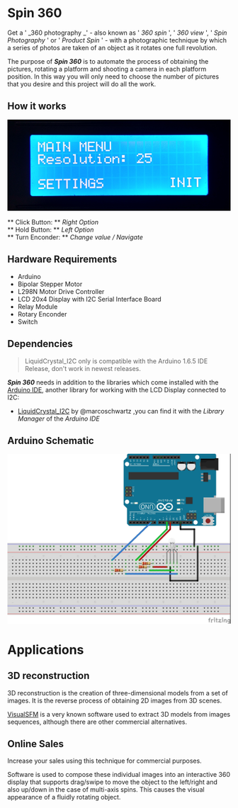 # Spin 360

Get a ' _360 photography _' - also known as ' _360 spin_ ', ' _360 view_ ', ' _Spin Photography_ ' or ' _Product Spin_ ' - with a photographic technique by which a series of photos are taken of an object as it rotates one full revolution.

The purpose of **_Spin 360_** is to automate the process of obtaining the pictures, rotating a platform and shooting a camera in each platform position. In this way you will only need to choose the number of pictures that you desire and this project will do all the work.

## How it works

![Main Menu](figures/main_menu.png)

** Click Button: ** _Right Option_  
** Hold Button: ** _Left Option_  
** Turn Enconder: ** _Change value / Navigate_

## Hardware Requirements

* Arduino
* Bipolar Stepper Motor
* L298N Motor Drive Controller
* LCD 20x4 Display with I2C Serial Interface Board
* Relay Module
* Rotary Enconder
* Switch

## Dependencies

> LiquidCrystal_I2C only is compatible with the Arduino 1.6.5 IDE Release, don't work in newest releases.

**_Spin 360_** needs in addition to the libraries which come installed with the [Arduino IDE](https://www.arduino.cc/en/Main/Software), another library for working with the LCD Display connected to I2C:
*  [LiquidCrystal_I2C](https://github.com/marcoschwartz/LiquidCrystal_I2C) by @marcoschwartz ,you can find it with the _Library Manager_ of the  _Arduino IDE_

## Arduino Schematic
![Connection Scheme](figures/arduino_schematic.jpg)


# Applications

## 3D reconstruction

3D reconstruction is the creation of three-dimensional models from a set of images. It is the reverse process of obtaining 2D images from 3D scenes.

[VisualSFM](http://ccwu.me/vsfm/) is a very known software used to extract 3D models from images sequences, although there are other commercial alternatives.

## Online Sales

Increase your sales using this technique for commercial purposes.

Software is used to compose these individual images into an interactive 360 display that supports drag/swipe to move the object to the left/right and also up/down in the case of multi-axis spins. This causes the visual appearance of a fluidly rotating object.
